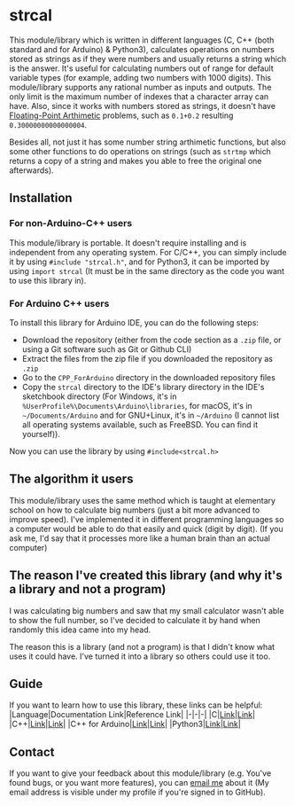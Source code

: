 # strcal
This module/library which is written in different languages (C, C++ (both standard and for Arduino) & Python3), calculates operations on numbers stored as strings as if they were numbers and usually returns a string which is the answer. It's useful for calculating numbers out of range for default variable types (for example, adding two numbers with 1000 digits). This module/library supports any rational number as inputs and outputs. The only limit is the maximum number of indexes that a character array can have. Also, since it works with numbers stored as strings, it doesn't have [Floating-Point Arthimetic](https://en.wikipedia.org/wiki/Floating-point_arithmetic) problems, such as `0.1+0.2` resulting `0.30000000000000004`.

Besides all, not just it has some number string arthimetic functions, but also some other functions to do operations on strings (such as `strtmp` which returns a copy of a string and makes you able to free the original one afterwards).
## Installation
### For non-Arduino-C++ users
This module/library is portable. It doesn't require installing and is independent from any operating system. For C/C++, you can simply include it by using `#include "strcal.h"`, and for Python3, it can be imported by using `import strcal` (It must be in the same directory as the code you want to use this library in).
### For Arduino C++ users
To install this library for Arduino IDE, you can do the following steps:
* Download the repository (either from the code section as a `.zip` file, or using a Git software such as Git or Github CLI)
* Extract the files from the zip file if you downloaded the repository as `.zip`
* Go to the `CPP_ForArduino` directory in the downloaded repository files
* Copy the `strcal` directory to the IDE's library directory in the IDE's sketchbook directory (For Windows, it's in `%UserProfile%\Documents\Arduino\libraries`, for macOS, it's in `~/Documents/Arduino` and for GNU+Linux, it's in `~/Arduino` (I cannot list all operating systems available, such as FreeBSD. You can find it yourself)).

Now you can use the library by using `#include<strcal.h>`
## The algorithm it users
This module/library uses the same method which is taught at elementary school on how to calculate big numbers (just a bit more advanced to improve speed). I've implemented it in different programming languages so a computer would be able to do that easily and quick (digit by digit). (If you ask me, I'd say that it processes more like a human brain than an actual computer)
## The reason I've created this library (and why it's a library and not a program)
I was calculating big numbers and saw that my small calculator wasn't able to show the full number, so I've decided to calculate it by hand when randomly this idea came into my head.

The reason this is a library (and not a program) is that I didn't know what uses it could have. I've turned it into a library so others could use it too.
## Guide
If you want to learn how to use this library, these links can be helpful:
|Language|Documentation Link|Reference Link|
|-|-|-|
|C|[Link](https://github.com/Amirreza-Ipchi-Haq/strcal/blob/main/Guide/C/Documentation.md)|[Link](https://github.com/Amirreza-Ipchi-Haq/strcal/blob/main/Guide/C/Reference.md)|
|C++|[Link](https://github.com/Amirreza-Ipchi-Haq/strcal/blob/main/Guide/CPP/Documentation.md)|[Link](https://github.com/Amirreza-Ipchi-Haq/strcal/blob/main/Guide/CPP/Reference.md)|
|C++ for Arduino|[Link](https://github.com/Amirreza-Ipchi-Haq/strcal/blob/main/Guide/CPP_ForArduino/Documentation.md)|[Link](https://github.com/Amirreza-Ipchi-Haq/strcal/blob/main/Guide/CPP_ForArduino/Reference.md)|
|Python3|[Link](https://github.com/Amirreza-Ipchi-Haq/strcal/blob/main/Guide/Python3/Documentation.md)|[Link](https://github.com/Amirreza-Ipchi-Haq/strcal/blob/main/Guide/Python3/Reference.md)|

## Contact
If you want to give your feedback about this module/library (e.g. You've found bugs, or you want more features), you can [email me](mailto:ipchia3@gmail.com) about it (My email address is visible under my profile if you're signed in to GitHub).
